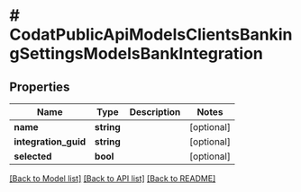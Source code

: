 # # CodatPublicApiModelsClientsBankingSettingsModelsBankIntegration

## Properties

Name | Type | Description | Notes
------------ | ------------- | ------------- | -------------
**name** | **string** |  | [optional]
**integration_guid** | **string** |  | [optional]
**selected** | **bool** |  | [optional]

[[Back to Model list]](../../README.md#models) [[Back to API list]](../../README.md#endpoints) [[Back to README]](../../README.md)
